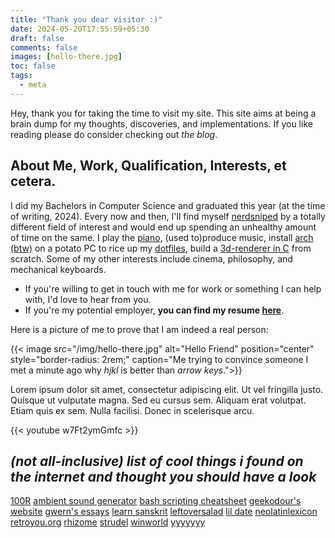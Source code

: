 ```yaml
---
title: "Thank you dear visitor :)"
date: 2024-05-20T17:55:59+05:30
draft: false
comments: false
images: [hello-there.jpg]
toc: false
tags:
  - meta
---
```


Hey, thank you for taking the time to visit my site. This site aims at being a brain dump for my thoughts, discoveries, and implementations. If you like reading please do consider checking out _the blog_.

## About Me, Work, Qualification, Interests, et cetera.

I did my Bachelors in Computer Science and graduated this year (at the time of writing, 2024). Every now and then, I'll find myself [nerdsniped](https://xkcd.com/356/) by a totally different field of interest and would end up spending an unhealthy amount of time on the same. I play the [piano](https://www.youtube.com/watch?v=NKn39Cnd3nU), (used to)produce music, install [arch (btw)](https://github.com/abhinavborah/bspwm-dotfiles) on a potato PC to rice up my [dotfiles](https://github.com/abhinavborah/dotfiles), build a [3d-renderer in C](https://github.com/abhinavborah/crayte) from scratch. Some of my other interests include cinema, philosophy, and mechanical keyboards.

- If you're willing to get in touch with me for work or something I can help with, I'd love to hear from you.
- If you're my potential employer, **you can find my resume [here](/files/Abhinav_Borah_SWE_Resume.pdf)**.

Here is a picture of me to prove that I am indeed a real person:

{{< image src="/img/hello-there.jpg" alt="Hello Friend" position="center" style="border-radius: 2rem;" caption="Me trying to convince someone I met a minute ago why _hjkl_ is better than _arrow keys_.">}}

Lorem ipsum dolor sit amet, consectetur adipiscing elit. Ut vel fringilla justo. Quisque ut vulputate magna. Sed eu cursus sem. Aliquam erat volutpat. Etiam quis ex sem. Nulla facilisi. Donec in scelerisque arcu.

{{< youtube w7Ft2ymGmfc >}}

## _(not all-inclusive) list of cool things i found on the internet and thought you should have a look_

[100R](https://100r.co/site/home.html)
[ambient sound generator](https://yotamorimoto.github.io/asg/)
[bash scripting cheatsheet](https://devhints.io/bash)
[geekodour's website](https://geekodour.org/)
[gwern's essays](https://gwern.net/)
[learn sanskrit](https://learnsanskrit.org/)
[leftoversalad](https://leftoversalad.com/c/015_programmingpeople/)
[lil date](https://data.pcmusic.info/xcvvvx/)
[neolatinlexicon](https://neolatinlexicon.org/)
[retroyou.org](https://www.retroyou.org/)
[rhizome](https://artbase.rhizome.org/wiki/Main_Page)
[strudel](https://strudel.cc/)
[winworld](https://winworldpc.com/home)
[yyyyyyy](https://www.yyyyyyy.info/)
